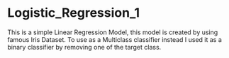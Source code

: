 # Logistic_Regression_1
This is a simple Linear Regression Model, this model is created by using famous Iris Dataset. To use as a Multiclass classifier instead I used it as a binary classifier by removing one of the target class.
